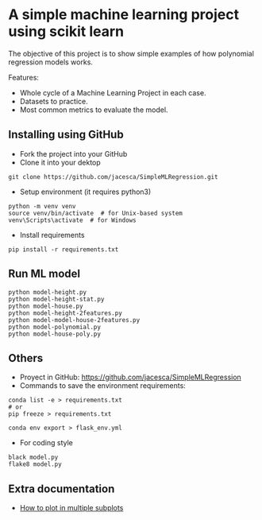 # A simple machine learning project using scikit learn
The objective of this project is to show simple examples of how polynomial regression models works.

Features:
- Whole cycle of a Machine Learning Project in each case.
- Datasets to practice.
- Most common metrics to evaluate the model.

## Installing using GitHub
- Fork the project into your GitHub
- Clone it into your dektop
```
git clone https://github.com/jacesca/SimpleMLRegression.git
```
- Setup environment (it requires python3)
```
python -m venv venv
source venv/bin/activate  # for Unix-based system
venv\Scripts\activate  # for Windows
```
- Install requirements
```
pip install -r requirements.txt
```

## Run ML model
```
python model-height.py
python model-height-stat.py
python model-house.py
python model-height-2features.py
python model-model-house-2features.py
python model-polynomial.py
python model-house-poly.py
```

## Others
- Proyect in GitHub: https://github.com/jacesca/SimpleMLRegression
- Commands to save the environment requirements:
```
conda list -e > requirements.txt
# or
pip freeze > requirements.txt

conda env export > flask_env.yml
```
- For coding style
```
black model.py
flake8 model.py
```

## Extra documentation
- [How to plot in multiple subplots](https://stackoverflow.com/questions/31726643/how-to-plot-in-multiple-subplots)
